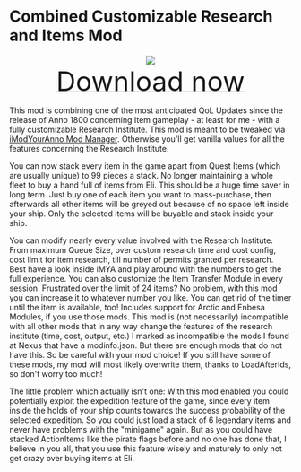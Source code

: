 # Combined Customizable Research and Items Mod

<div align=center><img src="_media/Anno1800/mod_banners/smallmodscollection/banner13.png"/></div>

<div align=center><a href="https://g-4169.modapi.io/v1/games/4169/mods/3227856/files/4946872/download"> <font size="40">Download now</font></a></div>

This mod is combining one of the most anticipated QoL Updates since the release of Anno 1800 concerning Item gameplay - at least for me - with a fully customizable Research Institute. This mod is meant to be tweaked via [iModYourAnno Mod Manager](https://github.com/anno-mods/iModYourAnno/releases). Otherwise you'll get vanilla values for all the features concerning the Research Institute.

You can now stack every item in the game apart from Quest Items (which are usually unique) to 99 pieces a stack. No longer maintaining a whole fleet to buy a hand full of items from Eli. This should be a huge time saver in long term. Just buy one of each item you want to mass-purchase, then afterwards all other items will be greyed out because of no space left inside your ship. Only the selected items will be buyable and stack inside your ship.

You can modify nearly every value involved with the Research Institute. From maximum Queue Size, over custom research time and cost config, cost limit for item research, till number of permits granted per research. Best have a look inside iMYA and play around with the numbers to get the full experience.
You can also customize the Item Transfer Module in every session. Frustrated over the limit of 24 items? No problem, with this mod you can increase it to whatever number you like. You can get rid of the timer until the item is available, too! Includes support for Arctic and Enbesa Modules, if you use those mods.
This mod is (not necessarily) incompatible with all other mods that in any way change the features of the research institute (time, cost, output, etc.) I marked as incompatible the mods I found at Nexus that have a modinfo.json. But there are enough mods that do not have this. So be careful with your mod choice! If you still have some of these mods, my mod will most likely overwrite them, thanks to LoadAfterIds, so don't worry too much!

The little problem which actually isn't one:
With this mod enabled you could potentially exploit the expedition feature of the game, since every item inside the holds of your ship counts towards the success probability of the selected expedition. So you could just load a stack of 6 legendary items and never have problems with the "minigame" again. But as you could have stacked ActionItems like the pirate flags before and no one has done that, I believe in you all, that you use this feature wisely and maturely to only not get crazy over buying items at Eli.